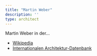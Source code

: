 ```yaml
---
title: "Martin Weber"
description: ''
type: architect
---
```


Martin Weber in der...
* [Wikipedia](https://de.wikipedia.org/wiki/Martin_Weber_(Architekt))
* [Internationalen Architektur-Datenbank](https://deu.archinform.net/arch/67704.htm)
